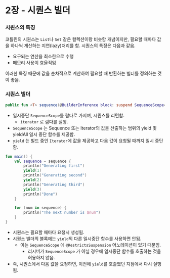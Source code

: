 # 2장 - 시퀀스 빌더

### 시퀀스의 특징

코틀린의 시퀀스는 `List`나 `Set` 같은 컬렉션이랑 비슷함 개념이지만, 필요할 때마다 값을 하나씩 계산하는 지연(lazy)처리를 함. 시퀀스의 특징은 다음과 같음.

- 요구되는 연산을 최소한으로 수행
- 메모리 사용이 효율적임

이러한 특징 때문에 값을 순차적으로 계산하여 필요할 때 반환하는 빌더를 정의하는 것이 좋음.

### 시퀀스 빌더

```kotlin
public fun <T> sequence(@BuilderInference block: suspend SequenceScope<T>.() -> Unit): Sequence<T> = Sequence { iterator(block) }
```

- 일시중단 `SequenceScope`를 람다로 가지며, 시퀀스를 리턴함.
    - `iterator` 로 람다를 실행.
- `SequenceScope` 는 Sequence 또는 Iterator의 값을 산출하는 범위의 yield 및 yieldAll 일시 중단 함수를 제공함.
- `yield` 는 빌드 중인 `Iterator`에 값을 제공하고 다음 값이 요청될 때까지 일시 중단함.

```kotlin
fun main() {
    val sequence = sequence {
        println("Generating first")
        yield(1)
        println("Generating second")
        yield(2)
        println("Generating third")
        yield(3)
        println("Done")
    }

    for (num in sequence) {
        println("The next number is $num")
    }
}
```

- 시퀀스는 필요할 때마다 요청시 생성됨.
- 시퀀스 빌더의 블록에는 `yield`외 다른 일시중단 함수를 사용하면 안됨.
    - 이는 `SequenceScope` 에 `@RestrictsSuspension` 어노테이션이 있기 때문임.
        - 리시버가 `SequenceScope` 가 아닐 경우에 일시중단 함수를 호출하는 것을 허용하지 않음.
- 즉, 시퀀스에서 다음 값을 요청하면, 이전에 `yield`를 호출했던 지점에서 다시 실행됨.
